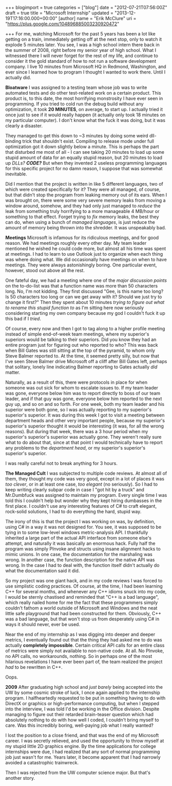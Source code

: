 +++
blogimport = true
categories = ["blog"]
date = "2012-07-21T07:56:00Z"
draft = true
title = "Microsoft Internship"
updated = "2013-12-19T17:16:00.000+00:00"
[author]
name = "Erik McClure"
uri = "https://plus.google.com/104896885003230920472"

+++
For me, watching Microsoft for the past 5 years has been a lot like getting on a train, immediately getting off at the next stop, only to watch it explode 5 minutes later. You see, I was a high school intern there back in the summer of 2008, right before my senior year of high school. What I witnessed there I will never forget for the rest of my life, and continue to consider it the gold standard of how to not run a software development company. I live 10 minutes from Microsoft HQ in Redmond, Washington, and ever since I learned how to program I thought I wanted to work there. Until I actually did.

**Bloatware**
I was assigned to a testing team whose job was to write automated tests and do other test-related work on a certain product. This product is, to this date, the most horrifying monstrosity I have ever seen in programming. If you tried to cold run the debug build without any optimization, it took **20 MINUTES**, on average, to start up. I actually tried it once just to see if it would really happen (it actually only took 18 minutes on my particular computer). I don't know what the fuck it was doing, but it was clearly a disaster.

They managed to get this down to ~3 minutes by doing some weird dll-binding trick that shouldn't exist. Compiling to release mode under full optimization got it down slightly below a minute. This is perhaps the part that disturbed me most of all - I can see taking 20 minutes to load up some stupid amount of data for an equally stupid reason, but 20 minutes to load up *DLLs? **CODE?*** But when they invented 2 useless programming languages for this specific project for no damn reason, I suppose that was somewhat inevitable. 

Did I mention that the project is written in like 5 different languages, two of which were created specifically for it? They were all managed, of course, but that didn't stop the program from leaking memory out of its ears. When I was brought on, there were some very severe memory leaks from moving a window around, somehow, and they had only just managed to *reduce* the leak from something truly horrifying to a more manageable 4 MB/hour or something to that effect. Forget trying to *fix* memory leaks, the best they can do, when using a bunch of *managed languages*, is just reduce the amount of memory being thrown into the shredder. It was unspeakably bad.

**Meetings**
Microsoft is infamous for its ridiculous meetings, and for good reason. We had meetings roughly every other day. My team leader mentioned he wished he could code more, but almost all his time was spent at meetings. I had to learn to use Outlook just to organize when each thing was where doing what. We did occasionally have meetings on when to have meetings. They were always astonishingly boring. One particular event, however, stood out above all the rest.

One fateful day, we had a meeting where one of the *major discussion points* on the to-do-list was that a function name was more than 50 characters long. No, I'm not kidding. They first discussed "Gee, is this name too long? Is 50 characters too long or can we get away with it? Should we just try to change it first?" Then they spent about 10 minutes *trying to figure out what to rename this stupid function to* as I'm sitting here now seriously considering starting my own company because my god I couldn't fuck it up this bad if I *tried*.

Of course, every now and then I got to tag along to a higher profile meeting instead of simple end-of-week team meetings, where my superior's superiors would be talking to their superiors. Did you know they had an entire program just for figuring out who reported to who? This was back when Bill Gates was still sitting at the top of the pyramid, to whom only Steve Balmer reported to. At the time, it seemed pretty silly, but now that I've seen Steve Balmer drive Microsoft off a cliff after Bill Gates left, perhaps that solitary, lonely line indicating Balmer reporting to Gates actually *did* matter.

Naturally, as a result of this, there were protocols in place for when someone was out sick for whom to escalate issues to. If my team leader was gone, everyone below him was to report directly to boss of our team leader, and if that guy was gone, everyone below him reported to the next guy up, and so on and so forth. For one week, both my team leader and his superior were both gone, so I was actually reporting to my superior's superior's superior. It was during this week I got to visit a meeting between department heads and other very important people, because my superior's superior's superior thought it would be interesting (it was, for all the wrong reasons). But during that week, there was a 3 hour period when my superior's superior's superior was actually gone. They weren't really sure what to do about that, since at that point I would technically have to report any problems to the *department head*, or my superior's superior's superior's superior.

I was really careful not to break anything for 3 hours.

**The Managed Cult**
I was subjected to multiple code reviews. At almost all of them, they thought my code was very good, except in a lot of places it was *too clever*, or in at least one case, *too elegant* (no seriously). So I had to keep writing clearly subpar code in case I "got hit by a truck" and Mr.Dumbfuck was assigned to maintain my program. Every single time I was told this I couldn't help but wonder why they kept hiring dumbasses in the first place. I couldn't use any interesting features of C# to craft elegant, rock-solid solutions, I had to do everything the hard, stupid way.

The irony of this is that the project I was working on was, by definition, using C# in a way it was not designed for. You see, it was supposed to be tying in to some low-level windows metric-analysis API. I thankfully inherited a large part of the actual API interface from someone else's attempt, and naturally it was basically an enormous hack. Fully half the program was simply PInvoke and structs using insane alignment hacks to mimic unions. In one case, the documentation for the marshaling was wrong. In another case, the function description for the native API was wrong. In the case I had to deal with, the function itself didn't actually do what the documentation said it did.

So my project was one giant hack, and in my code reviews I was forced to use simplistic coding practices. Of course, at the time, I had been learning C++ for several months, and whenever any C++ idioms snuck into my code, I would be sternly chastised and reminded that "C++ is a bad language", which really nailed home for me the fact that these programmers simply couldn't fathom a world outside of Microsoft and Windows and the neat little safe playground that had been constructed for them. Obviously, C++ was a bad language, but that won't stop us from desperately using C# in ways it should never, ever be used.

Near the end of my internship as I was digging into deeper and deeper metrics, I eventually found out that the thing they had asked me to do was actually **completely impossible**. Certain critical API calls for an entire class of metrics were simply not available to non-native code. At all. No PInvoke, no API calls, no workarounds, nothing. So in perhaps one of the most hilarious revelations I have ever been part of, the team realized the project *had* to be rewritten in C++.

Oops.

**2009**
After graduating high school and *just barely* being accepted into the UW by some cosmic stroke of luck, I once again applied to the internship program. I halfheartedly requested to be put in something having to do with DirectX or graphics or high-performance computing, but when I stepped into the interview, I was told I'd be working in the Office division. Despite managing to figure out their retarded brain-teaser question which had absolutely nothing to do with how well I coded, I couldn't bring myself to care. Was this incredibly boring, well-paying job what I really wanted?

I lost the position to a close friend, and that was the end of my Microsoft career. I was secretly relieved, and used the opportunity to throw myself at my stupid little 2D graphics engine. By the time applications for college internships were due, I had realized that any sort of normal programming job just wasn't for me. Years later, it become apparent that I had narrowly avoided a catastrophic trainwreck.

Then I was rejected from the UW computer science major. But that's another story.
